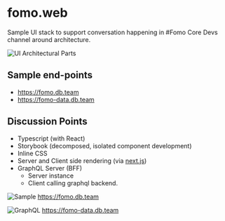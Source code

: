 # fomo.web

Sample UI stack to support conversation happening in #Fomo Core Devs channel
around architecture.

![UI Architectural Parts](https://user-images.githubusercontent.com/185555/35254944-5784af5c-0051-11e8-87cc-90fafe144fe5.png)

## Sample end-points

* https://fomo.db.team
* https://fomo-data.db.team

## Discussion Points

* Typescript (with React)
* Storybook (decomposed, isolated component development)
* Inline CSS
* Server and Client side rendering (via [next.js](https://github.com/zeit/next.js/))
* GraphQL Server (BFF)
  * Server instance
  * Client calling graphql backend.

![Sample](https://user-images.githubusercontent.com/185555/35254815-cbc7e768-0050-11e8-8f76-8578aecdf9ed.png)
https://fomo.db.team

![GraphQL](https://user-images.githubusercontent.com/185555/35254860-0247928e-0051-11e8-8463-6a876d3ef9e1.png)
https://fomo-data.db.team
